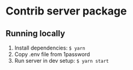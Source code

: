 # Contrib server package

## Running locally

1. Install dependencies: `$ yarn`
2. Copy .env file from 1password
3. Run server in dev setup: `$ yarn start`
